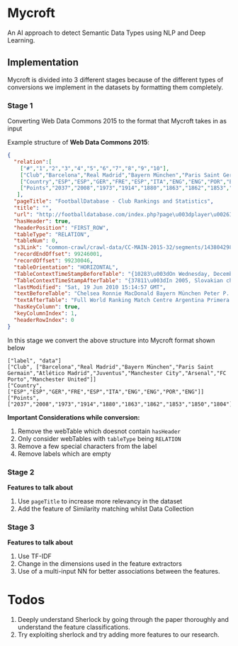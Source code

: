 
# Mycroft

An AI approach to detect Semantic Data Types using NLP and Deep Learning.

## Implementation

Mycroft is divided into 3 different stages because of the different types of conversions we implement in the datasets by formatting them completely.

### Stage 1 
Converting Web Data Commons 2015 to the format that Mycroft takes in as input

Example structure of **Web Data Commons 2015**:

```json
{
  "relation":[ 
	["#","1","2","3","4","5","6","7","8","9","10"], 
	["Club","Barcelona","Real Madrid","Bayern München","Paris Saint Germain","Atlético Madrid","Juventus","Manchester City","Arsenal","FC Porto","Manchester United"], 
	["Country","ESP","ESP","GER","FRE","ESP","ITA","ENG","ENG","POR","ENG"],
	["Points","2037","2008","1973","1914","1880","1863","1862","1853","1850","1804"]
   ],
  "pageTitle": "FootballDatabase - Club Rankings and Statistics",
  "title": "",
  "url": "http://footballdatabase.com/index.php?page\u003dplayer\u0026Id\u003d660",
  "hasHeader": true,
  "headerPosition": "FIRST_ROW",
  "tableType": "RELATION",
  "tableNum": 0,
  "s3Link": "common-crawl/crawl-data/CC-MAIN-2015-32/segments/1438042981460.12/warc/CC-MAIN-20150728002301-00000-ip-10-236-191-2.ec2.internal.warc.gz",
  "recordEndOffset": 99246001,
  "recordOffset": 99230046,
  "tableOrientation": "HORIZONTAL",
  "TableContextTimeStampBeforeTable": "{10283\u003dOn Wednesday, December 6, 2006 Islanders General Manager Garth Snow attended the Fifth Annual John Theissen Holiday Fundraiser.}",
  "TableContextTimeStampAfterTable": "{37811\u003dIn 2005, Slovakian champion FC Artmedia upset 39-time Scottish league champion Celtic 5-0 in their European Champions League second-round qualifying match.}",  
  "lastModified": "Sat, 19 Jun 2010 15:14:57 GMT",
  "textBeforeTable": "Chelsea Ronnie MacDonald Bayern München Peter P. Juventus Mitsurinho Real Madrid Jan S0L0 Barcelona Globovision Football",
  "textAfterTable": "Full World Ranking Match Centre Argentina Primera 2015 26 July 2015 Vélez Sarsfield 0 - 2 Olimpo Brazil Serie A 2015 26 July 2015 Vasco da Gama 1 - 4 Palmeiras Mexico Liga",
  "hasKeyColumn": true,
  "keyColumnIndex": 1,
  "headerRowIndex": 0  
}
```

In this stage we convert the above structure into Mycroft format shown below

```
["label", "data"]
["Club", ["Barcelona","Real Madrid","Bayern München","Paris Saint Germain","Atlético Madrid","Juventus","Manchester City","Arsenal","FC Porto","Manchester United"]] 
["Country", ["ESP","ESP","GER","FRE","ESP","ITA","ENG","ENG","POR","ENG"]]
["Points", ["2037","2008","1973","1914","1880","1863","1862","1853","1850","1804"]]
```

**Important Considerations while conversion:**

1. Remove the webTable which doesnot contain `hasHeader`
2. Only consider webTables with `tableType` being `RELATION`
3. Remove a few special characters from the label
4. Remove labels which are empty

### Stage 2

**Features to talk about**

1. Use `pageTitle` to increase more relevancy in the dataset
2. Add the feature of Similarity matching whilst Data Collection


### Stage 3 

**Features to talk about**

1. Use TF-IDF
2. Change in the dimensions used in the feature extractors
3. Use of a multi-input NN for better associations between the features.

# Todos

1. Deeply understand Sherlock by going through the paper thoroughly and understand the feature classifications.
2. Try exploiting sherlock and try adding more features to our research.
